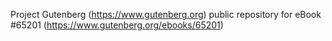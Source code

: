 Project Gutenberg (https://www.gutenberg.org) public repository for
eBook #65201 (https://www.gutenberg.org/ebooks/65201)
